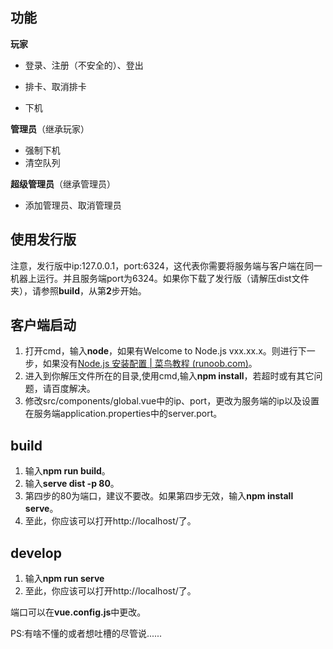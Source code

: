 ## 功能

**玩家**

- 登录、注册（不安全的）、登出

- 排卡、取消排卡

- 下机

**管理员**（继承玩家）

- 强制下机
- 清空队列

**超级管理员**（继承管理员）

- 添加管理员、取消管理员

## 使用发行版

注意，发行版中ip:127.0.0.1，port:6324，这代表你需要将服务端与客户端在同一机器上运行。并且服务端port为6324。如果你下载了发行版（请解压dist文件夹），请参照**build**，从第**2**步开始。

## 客户端启动

1. 打开cmd，输入**node**，如果有Welcome to Node.js vxx.xx.x。则进行下一步，如果没有[Node.js 安装配置 | 菜鸟教程 (runoob.com)](https://www.runoob.com/nodejs/nodejs-install-setup.html)。
2. 进入到你解压文件所在的目录,使用cmd,输入**npm install**，若超时或有其它问题，请百度解决。
3. 修改src/components/global.vue中的ip、port，更改为服务端的ip以及设置在服务端application.properties中的server.port。

## build

1. 输入**npm run build**。
2. 输入**serve dist -p 80**。
3. 第四步的80为端口，建议不要改。如果第四步无效，输入**npm install serve**。
4. 至此，你应该可以打开http://localhost/了。

## develop

1. 输入**npm run serve**
2. 至此，你应该可以打开http://localhost/了。

端口可以在**vue.config.js**中更改。


PS:有啥不懂的或者想吐槽的尽管说......
